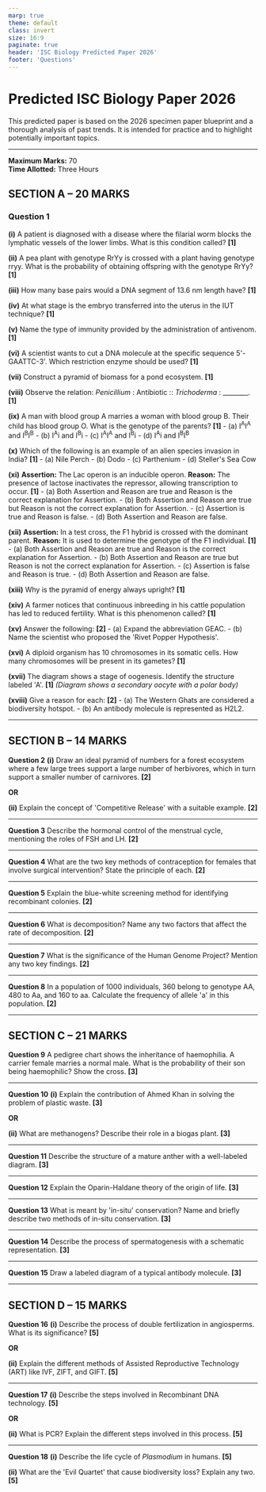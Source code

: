 ```yaml
---
marp: true
theme: default
class: invert
size: 16:9
paginate: true
header: 'ISC Biology Predicted Paper 2026'
footer: 'Questions'
---
```


# Predicted ISC Biology Paper 2026 

This predicted paper is based on the 2026 specimen paper blueprint and a thorough analysis of past trends. It is intended for practice and to highlight potentially important topics.

---

**Maximum Marks:** 70  
**Time Allotted:** Three Hours

## SECTION A – 20 MARKS

### Question 1

**(i)** A patient is diagnosed with a disease where the filarial worm blocks the lymphatic vessels of the lower limbs. What is this condition called? **[1]**

**(ii)** A pea plant with genotype RrYy is crossed with a plant having genotype rryy. What is the probability of obtaining offspring with the genotype RrYy? **[1]**

**(iii)** How many base pairs would a DNA segment of 13.6 nm length have? **[1]**

**(iv)** At what stage is the embryo transferred into the uterus in the IUT technique? **[1]**

**(v)** Name the type of immunity provided by the administration of antivenom. **[1]**

**(vi)** A scientist wants to cut a DNA molecule at the specific sequence 5'-GAATTC-3'. Which restriction enzyme should be used? **[1]**

**(vii)** Construct a pyramid of biomass for a pond ecosystem. **[1]**

**(viii)** Observe the relation: *Penicillium* : Antibiotic :: *Trichoderma* : ________. **[1]**

**(ix)** A man with blood group A marries a woman with blood group B. Their child has blood group O. What is the genotype of the parents? **[1]**
    - (a) I<sup>A</sup>I<sup>A</sup> and I<sup>B</sup>I<sup>B</sup>
    - (b) I<sup>A</sup>i and I<sup>B</sup>i
    - (c) I<sup>A</sup>I<sup>A</sup> and I<sup>B</sup>i
    - (d) I<sup>A</sup>i and I<sup>B</sup>I<sup>B</sup>

**(x)** Which of the following is an example of an alien species invasion in India? **[1]**
    - (a) Nile Perch
    - (b) Dodo
    - (c) Parthenium
    - (d) Steller's Sea Cow

**(xi)** **Assertion:** The Lac operon is an inducible operon. 
**Reason:** The presence of lactose inactivates the repressor, allowing transcription to occur. **[1]**
    - (a) Both Assertion and Reason are true and Reason is the correct explanation for Assertion.
    - (b) Both Assertion and Reason are true but Reason is not the correct explanation for Assertion.
    - (c) Assertion is true and Reason is false.
    - (d) Both Assertion and Reason are false.

**(xii)** **Assertion:** In a test cross, the F1 hybrid is crossed with the dominant parent. 
**Reason:** It is used to determine the genotype of the F1 individual. **[1]**
    - (a) Both Assertion and Reason are true and Reason is the correct explanation for Assertion.
    - (b) Both Assertion and Reason are true but Reason is not the correct explanation for Assertion.
    - (c) Assertion is false and Reason is true.
    - (d) Both Assertion and Reason are false.

**(xiii)** Why is the pyramid of energy always upright? **[1]**

**(xiv)** A farmer notices that continuous inbreeding in his cattle population has led to reduced fertility. What is this phenomenon called? **[1]**

**(xv)** Answer the following: **[2]**
    - (a) Expand the abbreviation GEAC.
    - (b) Name the scientist who proposed the 'Rivet Popper Hypothesis'.

**(xvi)** A diploid organism has 10 chromosomes in its somatic cells. How many chromosomes will be present in its gametes? **[1]**

**(xvii)** The diagram shows a stage of oogenesis. Identify the structure labeled 'A'. **[1]**
*(Diagram shows a secondary oocyte with a polar body)*

**(xviii)** Give a reason for each: **[2]**
    - (a) The Western Ghats are considered a biodiversity hotspot.
    - (b) An antibody molecule is represented as H2L2.

---

## SECTION B – 14 MARKS

**Question 2**
**(i)** Draw an ideal pyramid of numbers for a forest ecosystem where a few large trees support a large number of herbivores, which in turn support a smaller number of carnivores. **[2]**

**OR**

**(ii)** Explain the concept of 'Competitive Release' with a suitable example. **[2]**

---

**Question 3**
Describe the hormonal control of the menstrual cycle, mentioning the roles of FSH and LH. **[2]**

---

**Question 4**
What are the two key methods of contraception for females that involve surgical intervention? State the principle of each. **[2]**

---

**Question 5**
Explain the blue-white screening method for identifying recombinant colonies. **[2]**

---

**Question 6**
What is decomposition? Name any two factors that affect the rate of decomposition. **[2]**

---

**Question 7**
What is the significance of the Human Genome Project? Mention any two key findings. **[2]**

---

**Question 8**
In a population of 1000 individuals, 360 belong to genotype AA, 480 to Aa, and 160 to aa. Calculate the frequency of allele 'a' in this population. **[2]**

---

## SECTION C – 21 MARKS

**Question 9**
A pedigree chart shows the inheritance of haemophilia. A carrier female marries a normal male. What is the probability of their son being haemophilic? Show the cross. **[3]**

---

**Question 10**
**(i)** Explain the contribution of Ahmed Khan in solving the problem of plastic waste. **[3]**

**OR**

**(ii)** What are methanogens? Describe their role in a biogas plant. **[3]**

---

**Question 11**
Describe the structure of a mature anther with a well-labeled diagram. **[3]**

---

**Question 12**
Explain the Oparin-Haldane theory of the origin of life. **[3]**

---

**Question 13**
What is meant by 'in-situ' conservation? Name and briefly describe two methods of in-situ conservation. **[3]**

---

**Question 14**
Describe the process of spermatogenesis with a schematic representation. **[3]**

---

**Question 15**
Draw a labeled diagram of a typical antibody molecule. **[3]**

---

## SECTION D – 15 MARKS

**Question 16**
**(i)** Describe the process of double fertilization in angiosperms. What is its significance? **[5]**

**OR**

**(ii)** Explain the different methods of Assisted Reproductive Technology (ART) like IVF, ZIFT, and GIFT. **[5]**

---

**Question 17**
**(i)** Describe the steps involved in Recombinant DNA technology. **[5]**

**OR**

**(ii)** What is PCR? Explain the different steps involved in this process. **[5]**

---

**Question 18**
**(i)** Describe the life cycle of *Plasmodium* in humans. **[5]**

**(ii)** What are the 'Evil Quartet' that cause biodiversity loss? Explain any two. **[5]**
